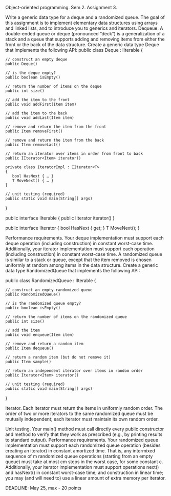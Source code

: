 Object-oriented programming. Sem 2. Assignment 3.

Write a generic data type for a deque and a randomized queue. The goal of this assignment is to implement elementary data structures using arrays and linked lists, and to introduce you to generics and iterators.
Dequeue. A double-ended queue or deque (pronounced “deck”) is a generalization of a stack and a queue that supports adding and removing items from either the front or the back of the data structure. Create a generic data type Deque that implements the following API:
public class Deque<Item> : IIterable<Item> {

    // construct an empty deque
    public Deque()

    // is the deque empty?
    public boolean isEmpty()

    // return the number of items on the deque
    public int size()

    // add the item to the front
    public void addFirst(Item item)

    // add the item to the back
    public void addLast(Item item)

    // remove and return the item from the front
    public Item removeFirst()

    // remove and return the item from the back
    public Item removeLast()

    // return an iterator over items in order from front to back
    public IIterator<Item> iterator()

    private class IteratorImpl : IIterator<T>
    {
       bool HasNext { … }
       T MoveNext() { … }
    }

    // unit testing (required)
    public static void main(String[] args)

}

public interface IIterable<T>
{
public IIterator<Item> iterator()
}

public interface IIterator<T>
{
bool HasNext { get; }
T MoveNext();
}

Performance requirements. Your deque implementation must support each deque operation (including construction) in constant worst-case time. Additionally, your iterator implementation must support each operation (including construction) in constant worst-case time.
A randomized queue is similar to a stack or queue, except that the item removed is chosen uniformly at random among items in the data structure. Create a generic data type RandomizedQueue that implements the following API:

public class RandomizedQueue<Item> : IIterable<Item> {

    // construct an empty randomized queue
    public RandomizedQueue()

    // is the randomized queue empty?
    public boolean isEmpty()

    // return the number of items on the randomized queue
    public int size()

    // add the item
    public void enqueue(Item item)

    // remove and return a random item
    public Item dequeue()

    // return a random item (but do not remove it)
    public Item sample()

    // return an independent iterator over items in random order
    public Iterator<Item> iterator()

    // unit testing (required)
    public static void main(String[] args)

}

Iterator. Each iterator must return the items in uniformly random order. The order of two or more iterators to the same randomized queue must be mutually independent; each iterator must maintain its own random order.

Unit testing. Your main() method must call directly every public constructor and method to verify that they work as prescribed (e.g., by printing results to standard output).
Performance requirements. Your randomized queue implementation must support each randomized queue operation (besides creating an iterator) in constant amortized time. That is, any intermixed sequence of m randomized queue operations (starting from an empty queue) must take at most cm steps in the worst case, for some constant c. Additionally, your iterator implementation must support operations next() and hasNext() in constant worst-case time; and construction in linear time; you may (and will need to) use a linear amount of extra memory per iterator.

DEADLINE: May 25, max - 20 points
